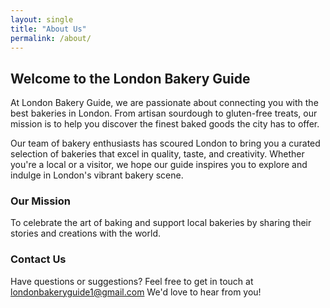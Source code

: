 ```yaml
---
layout: single
title: "About Us"
permalink: /about/
---
```


## Welcome to the London Bakery Guide

At London Bakery Guide, we are passionate about connecting you with the best bakeries in London. From artisan sourdough to gluten-free treats, our mission is to help you discover the finest baked goods the city has to offer.

Our team of bakery enthusiasts has scoured London to bring you a curated selection of bakeries that excel in quality, taste, and creativity. Whether you're a local or a visitor, we hope our guide inspires you to explore and indulge in London's vibrant bakery scene.

### Our Mission
To celebrate the art of baking and support local bakeries by sharing their stories and creations with the world.

### Contact Us
Have questions or suggestions? Feel free to get in touch at londonbakeryguide1@gmail.com We'd love to hear from you!